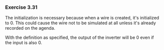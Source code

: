 ### Exercise 3.31
The initialization is necessary because when a wire is created, it's initialized to 0. This could cause the wire not to be simulated at all unless it's already recorded on the agenda.

With the definition as specified, the output of the inverter will be 0 even if the input is also 0.
